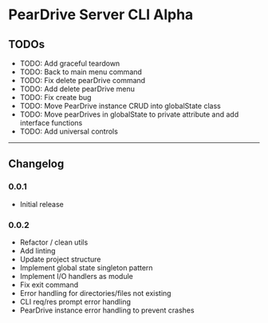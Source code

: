 # PearDrive Server CLI Alpha

## TODOs

- TODO: Add graceful teardown
- TODO: Back to main menu command
- TODO: Fix delete pearDrive command
- TODO: Add delete pearDrive menu
- TODO: Fix create bug
- TODO: Move PearDrive instance CRUD into globalState class
- TODO: Move pearDrives in globalState to private attribute and add interface
  functions
- TODO: Add universal controls

---

## Changelog

### 0.0.1

- Initial release

### 0.0.2

- Refactor / clean utils
- Add linting
- Update project structure
- Implement global state singleton pattern
- Implement I/O handlers as module
- Fix exit command
- Error handling for directories/files not existing
- CLI req/res prompt error handling
- PearDrive instance error handling to prevent crashes
